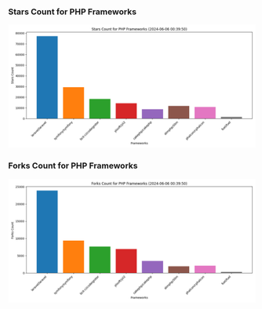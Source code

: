 ### Stars Count for PHP Frameworks

![Stars Chart](./archive/charts/20240606003950_stars_count.png)

### Forks Count for PHP Frameworks

![Forks Chart](./archive/charts/20240606003950_forks_count.png)

